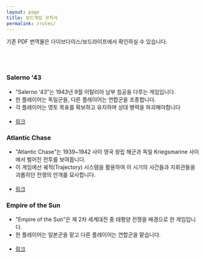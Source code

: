 ```yaml
---
layout: page
title: 보드게임 규칙서
permalink: /rules/
---
```


기존 PDF 번역물은 다이브다이스/보드라이프에서 확인하실 수 있습니다.
<br/><br/><br/><br/>

### Salerno '43
- "Salerno '43"는 1943년 9월 이탈리아 남부 침공을 다루는 게임입니다.
- 한 플레이어는 독일군을, 다른 플레이어는 연합군을 조종합니다.
- 각 플레이어는 영토 목표를 확보하고 유지하며 상대 병력을 파괴해야합니다
  <br/><br/>
- [링크](https://daso-bgg.notion.site/Salerno-43-18170e53e083491abc156b4ceb8d2b57?pvs=4)

### Atlantic Chase
- "Atlantic Chase"는 1939~1942 사이 영국 왕립 해군과 독일 Kriegsmarine 사이에서 벌어진 전투를 보여줍니다.
- 이 게임에선 궤적(Trajectory) 시스템을 활용하여 이 시기의 사건들과 지휘관들을 괴롭히던 전쟁의 안개를 묘사합니다.
  <br/><br/>
- [링크](https://daso-bgg.notion.site/Atlantic-Chase-79cfc902e84a430ebcd3bc9de6d2ad99?pvs=4)

### Empire of the Sun
- "Empire of the Sun"은 제 2차 세계대전 중 태평양 전쟁을 배경으로 한 게임입니다.
- 한 플레이어는 일본군을 맡고 다른 플레이어는 연합군을 맡습니다.
  <br/><br/>
- [링크](https://daso-bgg.notion.site/Empire-of-the-Sun-d060553a00ff45a79e434279a33d0404?pvs=4)

<br/><br/><br/><br/>

